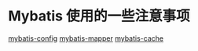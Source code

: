 # Mybatis 使用的一些注意事项

[mybatis-config](https://github.com/lixifun/mybatis-one/blob/master/src/main/resources/mybatis-config.xml)
[mybatis-mapper](https://github.com/lixifun/mybatis-one/blob/master/src/main/resources/com/nevertrouble/demo/mybatisone/dao/BlogMapper.xml)
[mybatis-cache](mybatis-缓存机制.md)
